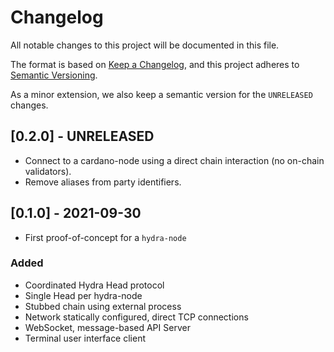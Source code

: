 # Changelog
All notable changes to this project will be documented in this file.

The format is based on [Keep a Changelog](https://keepachangelog.com/en/1.0.0/),
and this project adheres to [Semantic Versioning](https://semver.org/spec/v2.0.0.html).

As a minor extension, we also keep a semantic version for the `UNRELEASED`
changes.

## [0.2.0] - UNRELEASED
- Connect to a cardano-node using a direct chain interaction (no on-chain validators).
- Remove aliases from party identifiers.

## [0.1.0] - 2021-09-30
- First proof-of-concept for a `hydra-node`
### Added
- Coordinated Hydra Head protocol
- Single Head per hydra-node
- Stubbed chain using external process
- Network statically configured, direct TCP connections
- WebSocket, message-based API Server
- Terminal user interface client
